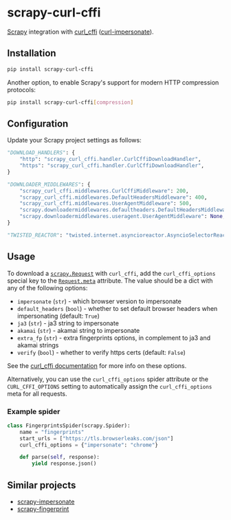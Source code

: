 # scrapy-curl-cffi

[Scrapy][1] integration with [curl_cffi][2] ([curl-impersonate][3]).

## Installation

```sh
pip install scrapy-curl-cffi
```

Another option, to enable Scrapy's support for modern HTTP compression
protocols:

```sh
pip install scrapy-curl-cffi[compression]
```

## Configuration

Update your Scrapy project settings as follows:

```python
"DOWNLOAD_HANDLERS": {
    "http": "scrapy_curl_cffi.handler.CurlCffiDownloadHandler",
    "https": "scrapy_curl_cffi.handler.CurlCffiDownloadHandler",
}

"DOWNLOADER_MIDDLEWARES": {
    "scrapy_curl_cffi.middlewares.CurlCffiMiddleware": 200,
    "scrapy_curl_cffi.middlewares.DefaultHeadersMiddleware": 400,
    "scrapy_curl_cffi.middlewares.UserAgentMiddleware": 500,
    "scrapy.downloadermiddlewares.defaultheaders.DefaultHeadersMiddleware": None,
    "scrapy.downloadermiddlewares.useragent.UserAgentMiddleware": None,
}

"TWISTED_REACTOR": "twisted.internet.asyncioreactor.AsyncioSelectorReactor"
```

## Usage

To download a [`scrapy.Request`][4] with `curl_cffi`, add the
`curl_cffi_options` special key to the [`Request.meta`][5] attribute. The value
should be a dict with any of the following options:

- `impersonate` (`str`) - which browser version to impersonate
- `default_headers` (`bool`) - whether to set default browser headers when
  impersonating (default: `True`)
- `ja3` (`str`) - ja3 string to impersonate
- `akamai` (`str`) - akamai string to impersonate
- `extra_fp` (`str`) - extra fingerprints options, in complement to ja3 and
  akamai strings
- `verify` (`bool`) - whether to verify https certs (default: `False`)

See the [curl_cffi documentation][6] for more info on these options.

Alternatively, you can use the `curl_cffi_options` spider attribute or the
`CURL_CFFI_OPTIONS` setting to automatically assign the `curl_cffi_options` meta
for all requests.

### Example spider

```python
class FingerprintsSpider(scrapy.Spider):
    name = "fingerprints"
    start_urls = ["https://tls.browserleaks.com/json"]
    curl_cffi_options = {"impersonate": "chrome"}

    def parse(self, response):
        yield response.json()
```

## Similar projects

- [scrapy-impersonate](https://github.com/jxlil/scrapy-impersonate)
- [scrapy-fingerprint](https://github.com/tieyongjie/scrapy-fingerprint)

[1]: https://github.com/scrapy/scrapy
[2]: https://github.com/lexiforest/curl_cffi
[3]: https://github.com/lexiforest/curl-impersonate
[4]: https://docs.scrapy.org/en/latest/topics/request-response.html#request-objects
[5]: https://docs.scrapy.org/en/latest/topics/request-response.html#scrapy.Request.meta
[6]: https://curl-cffi.readthedocs.io
